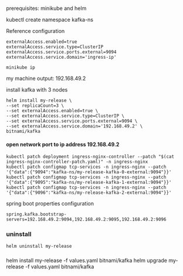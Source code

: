 ### 
prerequisites: minikube and helm

kubectl create namespace kafka-ns


Reference configuration
```properties
externalAccess.enabled=true
externalAccess.service.type=ClusterIP
externalAccess.service.ports.external=9094
externalAccess.service.domain='ingress-ip'
```

```shell
minikube ip
```
my machine output:
192.168.49.2

install kafka with 3 nodes
```shell
helm install my-release \
--set replicaCount=3 \
--set externalAccess.enabled=true \
--set externalAccess.service.type=ClusterIP \
--set externalAccess.service.ports.external=9094 \
--set externalAccess.service.domain='192.168.49.2' \
bitnami/kafka
```


#### open network port to ip address 192.168.49.2
```
kubectl patch deployment ingress-nginx-controller --patch "$(cat ingress-nginx-controller-patch.yaml)" -n ingress-nginx
kubectl patch configmap tcp-services -n ingress-nginx --patch '{"data":{"9094":"kafka-ns/my-release-kafka-0-external:9094"}}'
kubectl patch configmap tcp-services -n ingress-nginx --patch '{"data":{"9095":"kafka-ns/my-release-kafka-1-external:9094"}}'
kubectl patch configmap tcp-services -n ingress-nginx --patch '{"data":{"9096":"kafka-ns/my-release-kafka-2-external:9094"}}'
```

spring boot properties configuration
```properties
spring.kafka.bootstrap-servers=192.168.49.2:9094,192.168.49.2:9095,192.168.49.2:9096
```


### uninstall
```shell
helm uninstall my-release
```


### 
helm install my-release -f values.yaml bitnami/kafka
helm upgrade my-release -f values.yaml bitnami/kafka
